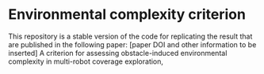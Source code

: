 # Environmental complexity criterion
This repository is a stable version of the code for replicating the result that are published in the following paper:
[paper DOI and other information to be inserted] A criterion for assessing obstacle-induced environmental complexity in multi-robot coverage exploration, 
